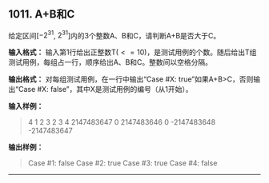 ﻿## 1011. A+B和C
给定区间[$-2^{31}$, $2^{31}$]内的3个整数A、B和C，请判断A+B是否大于C。

**输入格式：**
输入第1行给出正整数T($<=10$)，是测试用例的个数。随后给出T组测试用例，每组占一行，顺序给出A、B和C。整数间以空格分隔。

**输出格式：**
对每组测试用例，在一行中输出“Case #X: true”如果A+B>C，否则输出“Case #X: false”，其中X是测试用例的编号（从1开始）。

**输入样例：**
>4
1 2 3
2 3 4
2147483647 0 2147483646
0 -2147483648 -2147483647

**输出样例：**
>Case #1: false
Case #2: true
Case #3: true
Case #4: false



---
```c

```
